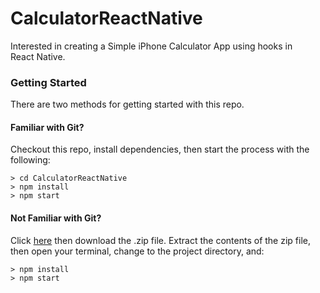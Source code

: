 # CalculatorReactNative
Interested in creating a Simple iPhone Calculator App using hooks in React Native.
### Getting Started

There are two methods for getting started with this repo.

#### Familiar with Git?
Checkout this repo, install dependencies, then start the process with the following:

```
> cd CalculatorReactNative
> npm install
> npm start
```

#### Not Familiar with Git?
Click [here](https://github.com/N5IZ/ReactnativeCalculator/archive/master.zip) then download the .zip file.  Extract the contents of the zip file, then open your terminal, change to the project directory, and:

```
> npm install
> npm start
```

